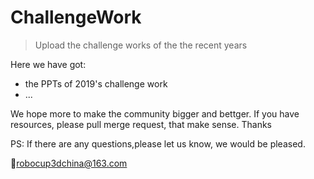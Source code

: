 # ChallengeWork
> Upload the challenge works of the  the recent years

Here we have got:

- the PPTs of 2019's challenge work
- ...

We hope more to make the community bigger and bettger. If you have resources, please pull merge request, that make sense. Thanks

PS: If there are any questions,please let us know, we would be pleased.

:email:robocup3dchina@163.com
